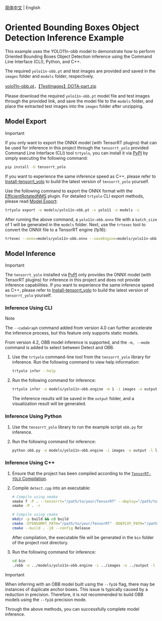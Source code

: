 [简体中文](README.md) | English

# Oriented Bounding Boxes Object Detection Inference Example

This example uses the YOLO11n-obb model to demonstrate how to perform Oriented Bounding Boxes Object Detection inference using the Command Line Interface (CLI), Python, and C++.

The required `yolo11n-obb.pt` and test images are provided and saved in the `images` folder and `models` folder, respectively.

[yolo11n-obb.pt](https://github.com/ultralytics/assets/releases/download/v8.3.0/yolo11n-obb.pt)，[【TestImages】DOTA-part.zip](https://www.ilanzou.com/s/yK6yq8H5)

Please download the required `yolo11n-obb.pt` model file and test images through the provided link, and save the model file to the `models` folder, and place the extracted test images into the `images` folder after unzipping.

## Model Export

> [!IMPORTANT]
>
> If you only want to export the ONNX model (with TensorRT plugins) that can be used for inference in this project through the `tensorrt_yolo` provided Command Line Interface (CLI) tool `trtyolo`, you can install it via [PyPI](https://pypi.org/project/tensorrt-yolo) by simply executing the following command:
>
> ```bash
> pip install -U tensorrt_yolo
> ```
> 
> If you want to experience the same inference speed as C++, please refer to [Install-tensorrt_yolo](../../docs/en/build_and_install.md#install-tensorrt_yolo) to build the latest version of `tensorrt_yolo` yourself.

Use the following command to export the ONNX format with the [EfficientRotatedNMS](../../plugin/efficientRotatedNMSPlugin/) plugin. For detailed `trtyolo` CLI export methods, please read [Model Export](../../docs/en/model_export.md):

```bash
trtyolo export -w models/yolo11n-obb.pt -v yolo11 -o models -s
```

After running the above command, a `yolo11n-obb.onnx` file with a `batch_size` of 1 will be generated in the `models` folder. Next, use the `trtexec` tool to convert the ONNX file to a TensorRT engine (fp16):

```bash
trtexec --onnx=models/yolo11n-obb.onnx --saveEngine=models/yolo11n-obb.engine --fp16 --staticPlugins=/path/to/your/TensorRT-YOLO/lib/plugin/libcustom_plugins.so --setPluginsToSerialize=/path/to/your/TensorRT-YOLO/lib/plugin/libcustom_plugins.so
```

## Model Inference

> [!IMPORTANT]
>
> The `tensorrt_yolo` installed via [PyPI](https://pypi.org/project/tensorrt-yolo) only provides the ONNX model (with TensorRT plugins) for inference in this project and does not provide inference capabilities.
> If you want to experience the same inference speed as C++, please refer to [Install-tensorrt_yolo](../../docs/en/build_and_install.md#install-tensorrt_yolo) to build the latest version of `tensorrt_yolo` yourself.

### Inference Using CLI

> [!NOTE] 
> The `--cudaGraph` command added from version 4.0 can further accelerate the inference process, but this feature only supports static models.
> 
> From version 4.2, OBB model inference is supported, and the `-m, --mode` command is added to select between Detect and OBB.

1. Use the `trtyolo` command-line tool from the `tensorrt_yolo` library for inference. Run the following command to view help information:

    ```bash
    trtyolo infer --help
    ```

2. Run the following command for inference:

    ```bash
    trtyolo infer -e models/yolo11n-obb.engine -m 1 -i images -o output -l labels.txt --cudaGraph
    ```

    The inference results will be saved in the `output` folder, and a visualization result will be generated.

### Inference Using Python

1. Use the `tensorrt_yolo` library to run the example script `obb.py` for inference.
2. Run the following command for inference:

    ```bash
    python obb.py -e models/yolo11n-obb.engine -i images -o output -l labels.txt --cudaGraph
    ```

### Inference Using C++

1. Ensure that the project has been compiled according to the [`TensorRT-YOLO` Compilation](../../docs/en/build_and_install.md#tensorrt-yolo-compile).
2. Compile `detect.cpp` into an executable:

    ```bash
    # Compile using xmake
    xmake f -P . --tensorrt="/path/to/your/TensorRT" --deploy="/path/to/your/TensorRT-YOLO"
    xmake -P . -r

    # Compile using cmake
    mkdir -p build && cd build
    cmake -DTENSORRT_PATH="/path/to/your/TensorRT" -DDEPLOY_PATH="/path/to/your/TensorRT-YOLO" .. 
    cmake --build . -j8 --config Release
    ```

    After compilation, the executable file will be generated in the `bin` folder of the project root directory.

3. Run the following command for inference:

    ```bash
    cd bin
    ./obb -e ../models/yolo11n-obb.engine -i ../images -o ../output -l ../labels.txt --cudaGraph
    ```

> [!IMPORTANT]  
> When inferring with an OBB model built using the `--fp16` flag, there may be instances of duplicate anchor boxes. This issue is typically caused by a reduction in precision. Therefore, it is not recommended to build OBB models using the `--fp16` precision mode.

Through the above methods, you can successfully complete model inference.
